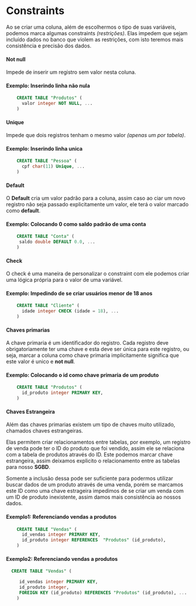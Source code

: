 Constraints
===========

Ao se criar uma coluna, além de escolhermos o tipo de suas variáveis, podemos marca algumas constraints _(restrições)_. Elas impedem que sejam incluído dados no banco que violem as restrições, com isto teremos mais consistência e precisão dos dados.

#### Not null

Impede de inserir um registro sem valor nesta coluna.

#### Exemplo: Inserindo linha não nula

```sql
    CREATE TABLE "Produtos" (
      valor integer NOT NULL, ...
    )
```

#### Unique

Impede que dois registros tenham o mesmo valor _(apenas um por tabela)_.

#### Exemplo: Inserindo linha unica

```sql
    CREATE TABLE "Pessoa" (
      cpf char(11) Unique, ...
    )
```

#### Default

O **Default** cria um valor padrão para a coluna, assim caso ao ciar um novo registro não seja passado explicitamente um valor, ele terá o valor marcado como **default**.

#### Exemplo: Colocando 0 como saldo padrão de uma conta

```sql
    CREATE TABLE "Conta" (
     saldo double DEFAULT 0.0, ...
    )
```

#### Check

O check é uma maneira de personalizar o constraint com ele podemos criar uma lógica própria para o valor de uma variável.

#### Exemplo: Impedindo de se criar usuários menor de 18 anos

```sql
    CREATE TABLE "Cliente" (
      idade integer CHECK (idade = 18), ...
    )
```

#### Chaves primarias

A chave primaria é um identificador do registro. Cada registro deve obrigatoriamente ter uma chave e esta deve ser única para este registro, ou seja, marcar a coluna como chave primaria implicitamente significa que este valor é unico e **not null**.

#### Exemplo: Colocando o id como chave primaria de um produto

```sql
    CREATE TABLE "Produtos" (
      id_produto integer PRIMARY KEY,
    )
```

#### Chaves Estrangeira

Além das chaves primarias existem um tipo de chaves muito utilizado, chamados chaves estrangeiras.

Elas permitem criar relacionamentos entre tabelas, por exemplo, um registro de venda pode ter o ID do produto que foi vendido, assim ele se relaciona com a tabela de produtos através do ID. Este podemos marcar chave estrangeira, assim deixamos explicito o relacionamento entre as tabelas para nosso **SGBD**.

Somente a inclusão dessa pode ser suficiente para podermos utilizar buscar dados de um produto através de uma venda, porém se marcamos este ID como uma chave estrageira impedimos de se criar um venda com um ID de produto inexistente, assim damos mais consistência ao nossos dados.

#### Exemplo1: Referenciando vendas a produtos

```sql
    CREATE TABLE "Vendas" (
      id_vendas integer PRIMARY KEY, 
      id_produto integer REFERENCES  "Produtos" (id_produto),
    )
```

#### Exemplo2: Referenciando vendas a produtos

```sql
  CREATE TABLE "Vendas" (

     id_vendas integer PRIMARY KEY, 
     id_produto integer, 
     FOREIGN KEY (id_produto) REFERENCES "Produtos" (id_produto), ...
    )
```
